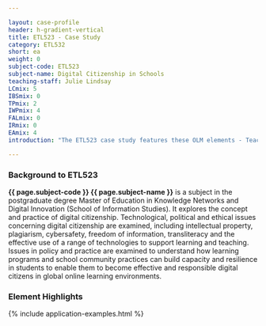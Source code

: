 ```yaml
---

layout: case-profile
header: h-gradient-vertical
title: ETL523 - Case Study
category: ETL532
short: ea
weight: 0
subject-code: ETL523
subject-name: Digital Citizenship in Schools
teaching-staff: Julie Lindsay
LCmix: 5
IBSmix: 0
TPmix: 2
IWPmix: 4
FALmix: 0
IRmix: 0
EAmix: 4
introduction: "The ETL523 case study features these OLM elements - Teacher Presence, E-Assessment, Learning Communities and Interaction with the Professions. These elements are not present in isolation from each other. A combination of elements provide multiple strategies for subject implementation and often overlap and interconnect. The case study showcases these elements and attempts to reveal how vital it is we understand how they may co-exist and work together to improve engagement and enhanced learning outcomes."

---
```


### Background to ETL523

**{{ page.subject-code }} {{ page.subject-name }}** is a subject in the postgraduate degree Master of Education in Knowledge Networks and Digital Innovation (School of Information Studies). It explores the concept and practice of digital citizenship. Technological, political and ethical issues concerning digital citizenship are examined, including intellectual property, plagiarism, cybersafety, freedom of information, transliteracy and the effective use of a range of technologies to support learning and teaching. Issues in policy and practice are examined to understand how learning programs and school community practices can build capacity and resilience in students to enable them to become effective and responsible digital citizens in global online learning environments.

### Element Highlights

<div class="u-release practice">
{% include application-examples.html %}
</div>
